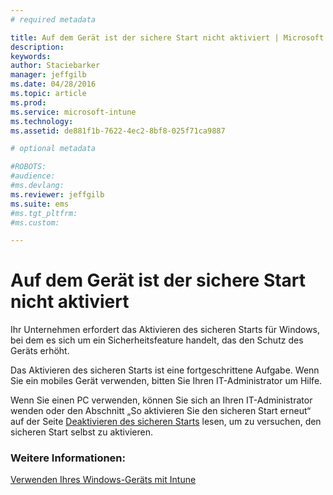 ```yaml
---
# required metadata

title: Auf dem Gerät ist der sichere Start nicht aktiviert | Microsoft Intune
description:
keywords:
author: Staciebarker
manager: jeffgilb
ms.date: 04/28/2016
ms.topic: article
ms.prod:
ms.service: microsoft-intune
ms.technology:
ms.assetid: de881f1b-7622-4ec2-8bf8-025f71ca9887

# optional metadata

#ROBOTS:
#audience:
#ms.devlang:
ms.reviewer: jeffgilb
ms.suite: ems
#ms.tgt_pltfrm:
#ms.custom:

---
```



# Auf dem Gerät ist der sichere Start nicht aktiviert

Ihr Unternehmen erfordert das Aktivieren des sicheren Starts für Windows, bei dem es sich um ein Sicherheitsfeature handelt, das den Schutz des Geräts erhöht. 

Das Aktivieren des sicheren Starts ist eine fortgeschrittene Aufgabe. Wenn Sie ein mobiles Gerät verwenden, bitten Sie Ihren IT-Administrator um Hilfe. 

Wenn Sie einen PC verwenden, können Sie sich an Ihren IT-Administrator wenden oder den Abschnitt „So aktivieren Sie den sicheren Start erneut“ auf der Seite [Deaktivieren des sicheren Starts](https://msdn.microsoft.com/library/windows/hardware/dn898540(v=vs.85).aspx) lesen, um zu versuchen, den sicheren Start selbst zu aktivieren.

### Weitere Informationen:
[Verwenden Ihres Windows-Geräts mit Intune](using-your-windows-device-with-intune.md)

<!--HONumber=May16_HO1-->


